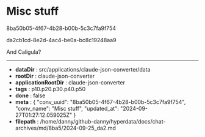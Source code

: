 # Misc stuff

8ba50b05-4f67-4b28-b00b-5c3c7fa9f754

da2cb1cd-8e2d-4ac4-be0a-bc8c19248aa9

And Caligula?

---

* **dataDir** : src/applications/claude-json-converter/data
* **rootDir** : claude-json-converter
* **applicationRootDir** : claude-json-converter
* **tags** : p10.p20.p30.p40.p50
* **done** : false
* **meta** : {
  "conv_uuid": "8ba50b05-4f67-4b28-b00b-5c3c7fa9f754",
  "conv_name": "Misc stuff",
  "updated_at": "2024-09-27T01:27:12.059025Z"
}
* **filepath** : /home/danny/github-danny/hyperdata/docs/chat-archives/md/8ba5/2024-09-25_da2.md